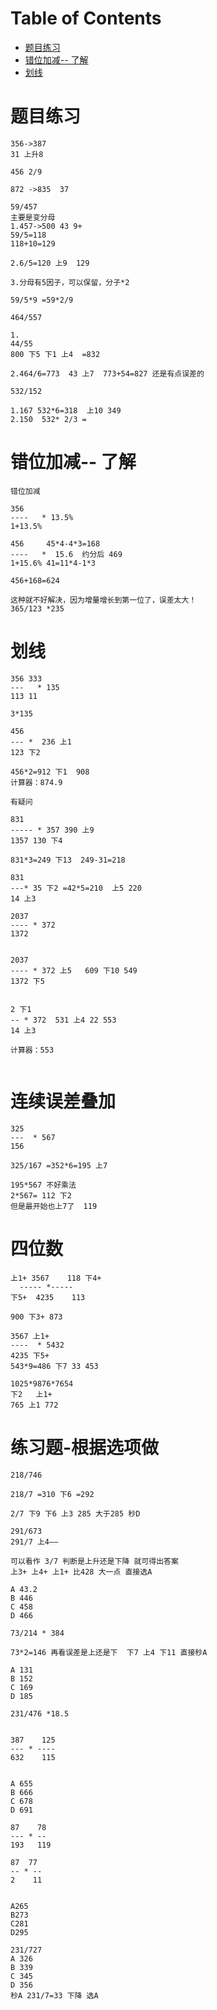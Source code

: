 # Table of Contents

* [题目练习](#题目练习)
* [错位加减-- 了解](#错位加减---了解)
* [划线](#划线)




# 题目练习

```
356->387
31 上升8

456 2/9

872 ->835  37 

```

```
59/457
主要是变分母
1.457->500 43 9+
59/5=118
118+10=129

2.6/5=120 上9  129

3.分母有5因子，可以保留，分子*2

59/5*9 =59*2/9

```

```
464/557 

1.
44/55 
800 下5 下1 上4  =832

2.464/6=773  43 上7  773+54=827 还是有点误差的

```



```
532/152

1.167 532*6=318  上10 349
2.150  532* 2/3 =
```



# 错位加减-- 了解

```
错位加减

356
----   * 13.5%
1+13.5%

456     45*4-4*3=168
----   *  15.6  约分后 469
1+15.6% 41=11*4-1*3

456+168=624

这种就不好解决，因为增量增长到第一位了，误差太大！
365/123 *235

```



# 划线

```
356 333
---   * 135
113 11

3*135

```



```
456 
--- *  236 上1
123 下2

456*2=912 下1  908 
计算器：874.9

有疑问
```



````
831
----- * 357 390 上9
1357 130 下4

831*3=249 下13  249-31=218

831
---* 35 下2 =42*5=210  上5 220
14 上3

````



```
2037
---- * 372
1372


2037
---- * 372 上5   609 下10 549
1372 下5


2 下1
-- * 372  531 上4 22 553
14 上3

计算器：553
```



```

```





# 连续误差叠加

```
325
---  * 567
156  

325/167 =352*6=195 上7

195*567 不好乘法
2*567= 112 下2
但是最开始也上7了  119
```



# 四位数

```
上1+ 3567    118 下4+
  ----- *-----
下5+  4235    113

900 下3+ 873
```

```
3567 上1+
----  * 5432
4235 下5+
543*9=486 下7 33 453
```

```
1025*9876*7654
下2   上1+ 
765 上1 772

```



# 练习题-根据选项做

```
218/746

218/7 =310 下6 =292 

2/7 下9 下6 上3 285 大于285 秒D

```

```
291/673 
291/7 上4——

可以看作 3/7 判断是上升还是下降 就可得出答案 
上3+ 上4+ 上1+ 比428 大一点 直接选A

A 43.2
B 446
C 458 
D 466
```

```
73/214 * 384

73*2=146 再看误差是上还是下  下7 上4 下11 直接秒A

A 131
B 152
C 169
D 185
```

```
231/476 *18.5


```

```
387    125
--- * ----
632    115


A 655
B 666
C 678
D 691
```

```
87    78
--- * --
193   119

87  77
-- * --
2    11


A265
B273
C281
D295
```

```
231/727
A 326
B 339
C 345
D 356
秒A 231/7=33 下降 选A
```

```

```

